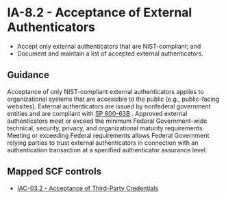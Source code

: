 # IA-8.2 - Acceptance of External Authenticators
- Accept only external authenticators that are NIST-compliant; and
- Document and maintain a list of accepted external authenticators.
## Guidance
Acceptance of only NIST-compliant external authenticators applies to organizational systems that are accessible to the public (e.g., public-facing websites). External authenticators are issued by nonfederal government entities and are compliant with [SP 800-63B](#e59c5a7c-8b1f-49ca-8de0-6ee0882180ce) . Approved external authenticators meet or exceed the minimum Federal Government-wide technical, security, privacy, and organizational maturity requirements. Meeting or exceeding Federal requirements allows Federal Government relying parties to trust external authenticators in connection with an authentication transaction at a specified authenticator assurance level.
## Mapped SCF controls
- [IAC-03.2 - Acceptance of Third-Party Credentials](../scf/iac-032-acceptanceofthird-partycredentials.md)